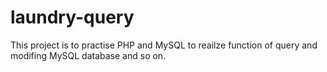 # laundry-query

This project is to practise PHP and MySQL to reailze function of query and modifing MySQL database and so on.
